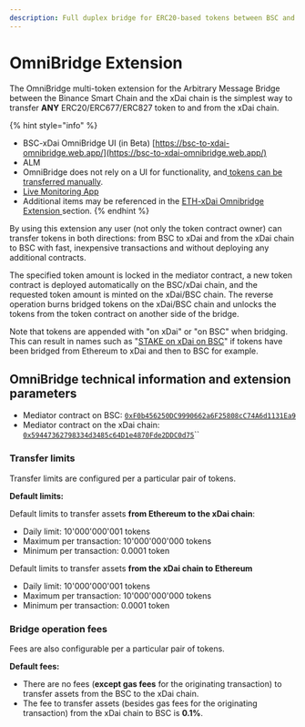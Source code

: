 ```yaml
---
description: Full duplex bridge for ERC20-based tokens between BSC and xDai
---
```


# OmniBridge Extension

The OmniBridge multi-token extension for the Arbitrary Message Bridge between the Binance Smart Chain and the xDai chain is the simplest way to transfer **ANY** ERC20/ERC677/ERC827 token to and from the xDai chain.

{% hint style="info" %}
* BSC-xDai OmniBridge UI \(in Beta\) [https://bsc-to-xdai-omnibridge.web.app/](https://bsc-to-xdai-omnibridge.web.app/) 
* ALM
* OmniBridge does not rely on a UI for functionality, and[ tokens can be transferred manually](manual-tokens-transfer.md). 
* [Live Monitoring App](%20https://alm-bsc-xdai.herokuapp.com/)
* Additional items may be referenced in the [ETH-xDai Omnibridge Extension ](../../eth-xdai-amb-bridge/multi-token-extension/)section.
{% endhint %}

By using this extension any user \(not only the token contract owner\) can transfer tokens in both directions: from BSC to xDai and from the xDai chain to BSC with fast, inexpensive transactions and without deploying any additional contracts. 

The specified token amount is locked in the mediator contract, a new token contract is deployed automatically on the BSC/xDai chain, and the requested token amount is minted on the xDai/BSC chain. The reverse operation burns bridged tokens on the xDai/BSC chain and unlocks the tokens from the token contract on another side of the bridge.

Note that tokens are appended with "on xDai" or "on BSC" when bridging. This can result in names such as "[STAKE on xDai on BSC](https://www.bscscan.com/token/0x24e5cf4a0577563d4e7761d14d53c8d0b504e337)" if tokens have been bridged from Ethereum to xDai and then to BSC for example.

## OmniBridge technical information and extension parameters

* Mediator contract on BSC: [`0xF0b456250DC9990662a6F25808cC74A6d1131Ea9`](https://bscscan.com/address/0xF0b456250DC9990662a6F25808cC74A6d1131Ea9)
* Mediator contract on the xDai chain: [`0x59447362798334d3485c64D1e4870Fde2DDC0d75`](https://blockscout.com/xdai/mainnet/address/0x59447362798334d3485c64D1e4870Fde2DDC0d75/transactions)\`\`

### Transfer limits 

Transfer limits are configured per a particular pair of tokens. 

**Default limits:**

Default limits to transfer assets **from Ethereum to the xDai chain**:

* Daily limit: 10'000'000'001 tokens
* Maximum per transaction: 10'000'000'000 tokens
* Minimum per transaction: 0.0001 token

Default limits to transfer assets **from the xDai chain to Ethereum** 

* Daily limit: 10'000'000'001 tokens
* Maximum per transaction: 10'000'000'000 tokens
* Minimum per transaction: 0.0001 token

### Bridge operation fees

Fees are also configurable per a particular pair of tokens.

**Default fees:**

* There are no fees \(**except gas fees** for the originating transaction\) to transfer assets from the BSC to the xDai chain.
* The fee to transfer assets \(besides gas fees for the originating transaction\) from the xDai chain to BSC is **0.1%**.



